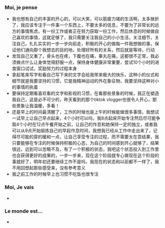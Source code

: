 ### Moi, je pense
- 我也想有自己的丰富的开心的，可以大笑，可以筋疲力竭的生活啊，太多挫折了，我应该专注于一件事一个东西上，不要太多的信息，不要为了非常长的远方的事情焦虑，有一份工作或者正在努力获取一份工作，然后休息的时候做自己喜欢的事情，这就足够了，我只需要关注我自己的小小生活，关注细节，关注自己，扎扎实实的一步一步向前走，积极的开心的做每一件我想做的事，保证他们通向那个我想去的目的地，处理好所有的关系，然后就是等待，行动
- 发现自己又重了，骨头也在疼，下腹也在痛，睾丸在痛，这都很不正常，我必须做点什么让身体觉得舒服一点，保持身体健康非常重要，尝试10个小时的进食窗口试试，奖励努力的过程本身
- 拿起笔来写字和看自己写下来的文字会给我带来极大的快乐，这种小的仪式和细节就是我要坚持的习惯，它是我精神运动的外在象征物，我要坚持这种对小的事情的执着
- 要保持定期看喜欢看的文字和影视的习惯，在看那些景象的时候，我正在塑造我自己，这是必不可少的，昨天看到的那个tiktok vlogger也很令人开心，那些景象让我温暖，多看！
- 还是早上的时间最清醒了，工作的时候也是上午的时候能做很多事情，我想试一试早上让自己早点起来，4个小时可以吗，我8点起床开始专注然后尽可能争取4个小时在12点午餐开始之前，让自己的作息和她保持一定的独立，或者我可以从9点开始锻炼自己的早起作息时间，我想我已经从工作中走出来了，记得尽可能的穿的暖和一点，让自己享受专注的过程，而不需要太在意结果，我只要能够在专注的时候保持积极的心态，为自己的时间感到开心就够了，结果很远，远到可以忽略不及，有了一个积极的状态，我吧这个状态投入到工作里也会获得更好的成果的，一步一步来，现在这个阶段就专心做现在这个阶段的事就好了，明年初还要继续工作不是吗，我现在的状态和以前都不一样了，我不用回想起那些感受来，没有参考意义
- 我之前工作的时候早上也习惯不吃饭也很专注




### Moi, Je vais
- 



### Le monde est...
- 